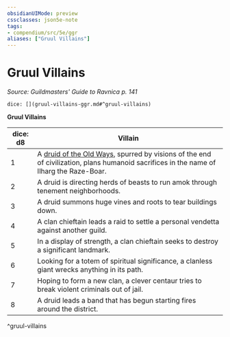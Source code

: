 ```yaml
---
obsidianUIMode: preview
cssclasses: json5e-note
tags:
- compendium/src/5e/ggr
aliases: ["Gruul Villains"]
---
```

# Gruul Villains
*Source: Guildmasters' Guide to Ravnica p. 141* 

`dice: [](gruul-villains-ggr.md#^gruul-villains)`

**Gruul Villains**

| dice: d8 | Villain |
|----------|---------|
| 1 | A [druid of the Old Ways](/3-Mechanics/CLI/bestiary/humanoid/druid-of-the-old-ways-ggr.md), spurred by visions of the end of civilization, plans humanoid sacrifices in the name of Ilharg the Raze-Boar. |
| 2 | A druid is directing herds of beasts to run amok through tenement neighborhoods. |
| 3 | A druid summons huge vines and roots to tear buildings down. |
| 4 | A clan chieftain leads a raid to settle a personal vendetta against another guild. |
| 5 | In a display of strength, a clan chieftain seeks to destroy a significant landmark. |
| 6 | Looking for a totem of spiritual significance, a clanless giant wrecks anything in its path. |
| 7 | Hoping to form a new clan, a clever centaur tries to break violent criminals out of jail. |
| 8 | A druid leads a band that has begun starting fires around the district. |
^gruul-villains